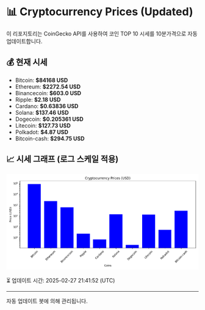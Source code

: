 
# 📊 Cryptocurrency Prices (Updated)

이 리포지토리는 CoinGecko API를 사용하여 코인 TOP 10 시세를 10분가격으로 자동 업데이트합니다.

## 💰 현재 시세
- Bitcoin: **$84168 USD**
- Ethereum: **$2272.54 USD**
- Binancecoin: **$603.0 USD**
- Ripple: **$2.18 USD**
- Cardano: **$0.63836 USD**
- Solana: **$137.46 USD**
- Dogecoin: **$0.205361 USD**
- Litecoin: **$127.73 USD**
- Polkadot: **$4.87 USD**
- Bitcoin-cash: **$294.75 USD**

## 📈 시세 그래프 (로그 스케일 적용)
![Crypto Prices](crypto_prices.png)

⏳ 업데이트 시간: 2025-02-27 21:41:52 (UTC)

---
자동 업데이트 봇에 의해 관리됩니다.
